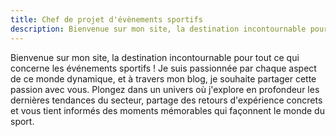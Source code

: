 ```yaml
---
title: Chef de projet d'évènements sportifs
description: Bienvenue sur mon site, la destination incontournable pour tout ce qui concerne les événements sportifs !
---
```


Bienvenue sur mon site, la destination incontournable pour tout ce qui concerne les événements sportifs ! Je suis passionnée par chaque aspect de ce monde dynamique, et à travers mon blog, je souhaite partager cette passion avec vous.
Plongez dans un univers où j'explore en profondeur les dernières tendances du secteur, partage des retours d'expérience concrets et vous tient informés des moments mémorables qui façonnent le monde du sport.
